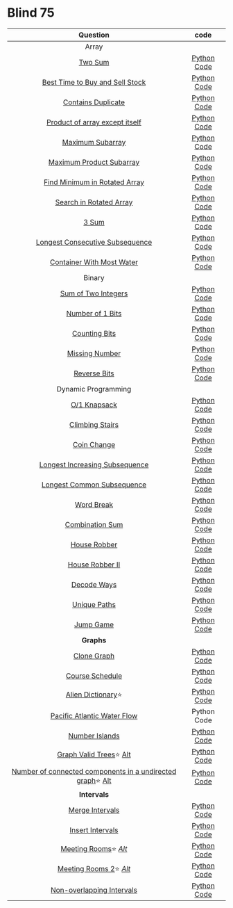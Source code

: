 # Blind 75

| Question | code |
| :------: | :------: |
| Array |
| [Two Sum](https://leetcode.com/problems/two-sum/) | [Python Code](./twoSum.py)  |
| [Best Time to Buy and Sell Stock](https://leetcode.com/problems/best-time-to-buy-and-sell-stock/) | [Python Code](./buyAndSellStocks.py) |
| [Contains Duplicate](https://leetcode.com/problems/contains-duplicate/) | [Python Code](./containsDuplicate.py) |
| [Product of array except itself](https://leetcode.com/problems/product-of-array-except-self/) | [Python Code](./productArrayWithoutSelf.py) |
| [Maximum Subarray](https://leetcode.com/problems/maximum-subarray/) | [Python Code](./maxSubarray.py) |
| [Maximum Product Subarray](https://leetcode.com/problems/maximum-product-subarray/) |  [Python Code](./maxProductSubarray.py) |
| [Find Minimum in Rotated Array](https://leetcode.com/problems/find-minimum-in-rotated-sorted-array/) | [Python Code](./findMinInRotatedArray.py) |
| [Search in Rotated Array](https://leetcode.com/problems/search-in-rotated-sorted-array/) | [Python Code](./searchInRotatedArray.py) |
| [3 Sum](https://leetcode.com/problems/3sum/) | [Python Code](./threeSum.py) |
| [Longest Consecutive Subsequence](https://leetcode.com/problems/longest-consecutive-sequence/) | [Python Code](./longestConsecutiveSubsequence.py) |
| [Container With Most Water](https://leetcode.com/problems/container-with-most-water/) | [Python Code](./containerWithMostWater.py) |
|   Binary  |
| [Sum of Two Integers](https://leetcode.com/problems/sum-of-two-integers/) | [Python Code](./sumOfTwoNumbers.py) |
| [Number of 1 Bits](https://leetcode.com/problems/number-of-1-bits/) | [Python Code](./numberOf1bits.py) |
| [Counting Bits](https://leetcode.com/problems/counting-bits/) | [Python Code](./countBits.py) |
| [Missing Number](https://leetcode.com/problems/missing-number/) | [Python Code](./missingNumber.py) |
| [Reverse Bits](https://leetcode.com/problems/reverse-bits/) | [Python Code](./reverseBits.py) |
| Dynamic Programming |
| [O/1 Knapsack](http://www.geeksforgeeks.org/knapsack-problem/) | [Python Code](./01Knapsack.py) |
| [Climbing Stairs](https://leetcode.com/problems/climbing-stairs/) | [Python Code](./climbStairs.py) |
| [Coin Change](https://leetcode.com/problems/coin-change/) | [Python Code](./coinChange.py) |
| [Longest Increasing Subsequence](https://leetcode.com/problems/longest-increasing-subsequence/) | [Python Code](./longestIncreasingSubsequence.py) |
| [Longest Common Subsequence](https://leetcode.com/problems/longest-common-subsequence/) | [Python Code](./longestCommonSubsequence.py) |
| [Word Break](https://leetcode.com/problems/word-break/) | [Python Code](./wordBreak.py) |
| [Combination Sum](https://leetcode.com/problems/combination-sum-iv/) | [Python Code](./combinationSum.py) |
| [House Robber](https://leetcode.com/problems/house-robber/) | [Python Code](./houseRobber.py) |
| [House Robber II](https://leetcode.com/problems/house-robber-ii/) | [Python Code](./houseRobberII.py) |
| [Decode Ways](https://leetcode.com/problems/decode-ways/) | [Python Code](./decodeWays.py) |
| [Unique Paths](https://leetcode.com/problems/unique-paths/) | [Python Code](./uniquePaths.py) |
| [Jump Game](https://leetcode.com/problems/jump-game/) | [Python Code](./jumpGame.py) |
| __Graphs__ |
| [Clone Graph](https://leetcode.com/problems/clone-graph/) | [Python Code](./cloneGraph.py) |
| [Course Schedule](https://leetcode.com/problems/course-schedule/) | [Python Code](./courseSchedule.py) |
| [Alien Dictionary](https://practice.geeksforgeeks.org/problems/alien-dictionary/1/)⭐ | [Python Code](./alienDictonary.py) |
| [Pacific Atlantic Water Flow](https://leetcode.com/problems/pacific-atlantic-water-flow/) | Python Code |
| [Number Islands](https://leetcode.com/problems/number-of-islands/) | [Python Code](./numberIslands.py) |
| [Graph Valid Trees](https://leetcode.com/problems/graph-valid-tree/)⭐ [Alt](https://www.lintcode.com/problem/178/) | [Python Code](./graphValidTree.py) |
| [Number of connected components in a undirected graph](https://leetcode.com/problems/number-of-connected-components-in-an-undirected-graph/)⭐ [Alt](https://practice.geeksforgeeks.org/problems/number-of-provinces/1/) | [Python Code](./noOfConnectedCompInUndirectedGph.py) |
| __Intervals__ |
| [Merge Intervals](https://leetcode.com/problems/merge-intervals/) | [Python Code](./mergeIntervals.py) |
| [Insert Intervals](https://leetcode.com/problems/insert-interval/) | [Python Code](./insertIntervals.py) |
| [Meeting Rooms](https://leetcode.com/problems/meeting-rooms/)⭐ [_Alt_](https://www.lintcode.com/problem/920/) | [Python Code](./meetingRooms.py) |
| [Meeting Rooms 2](https://leetcode.com/problems/meeting-rooms-ii/)⭐ [_Alt_](https://www.lintcode.com/problem/919/) | [Python Code]() |
| [Non-overlapping Intervals](https://leetcode.com/problems/non-overlapping-intervals/) | [Python Code](./eraseOverlapingItervals.py) |